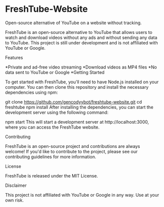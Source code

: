 # FreshTube-Website
Open-source alternative of YouTube on a website without tracking.

FreshTube is an open-source alternative to YouTube that allows users to watch and download videos without any ads and without sending any data to YouTube. This project is still under development and is not affiliated with YouTube or Google.

Features

*Private and ad-free video streaming
*Download videos as MP4 files
*No data sent to YouTube or Google
*Getting Started

To get started with FreshTube, you'll need to have Node.js installed on your computer. You can then clone this repository and install the necessary dependencies using npm:


git clone https://github.com/gencodyybot/freshtube-website.git
cd freshtube
npm install
After installing the dependencies, you can start the development server using the following command:


npm start
This will start a development server at http://localhost:3000, where you can access the FreshTube website.

Contributing

FreshTube is an open-source project and contributions are always welcome! If you'd like to contribute to the project, please see our contributing guidelines for more information.

License

FreshTube is released under the MIT License.

Disclaimer

This project is not affiliated with YouTube or Google in any way. Use at your own risk.


